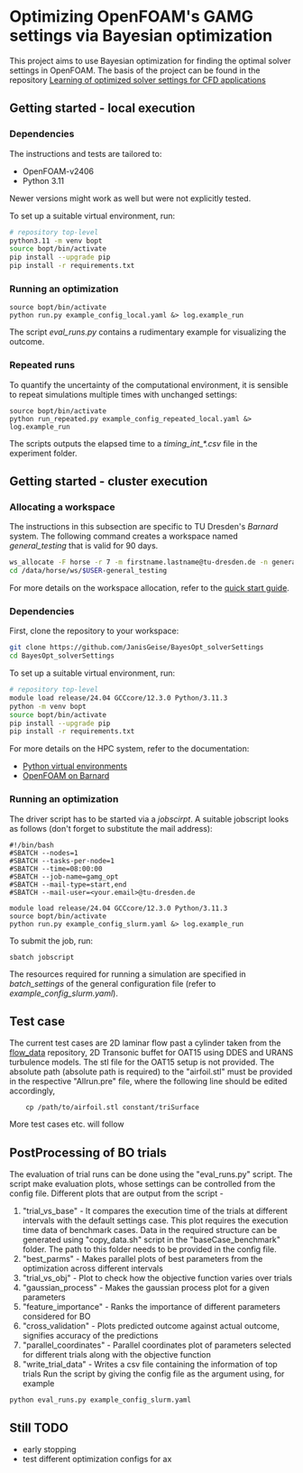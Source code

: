 # Optimizing OpenFOAM's GAMG settings via Bayesian optimization

This project aims to use Bayesian optimization for finding the optimal solver settings in OpenFOAM. 
The basis of the project can be found in the repository 
[Learning of optimized solver settings for CFD applications](https://github.com/JanisGeise/learning_of_optimized_multigrid_solver_settings_for_CFD_applications)


## Getting started - local execution

### Dependencies

The instructions and tests are tailored to:
- OpenFOAM-v2406
- Python 3.11

Newer versions might work as well but were not explicitly tested.

To set up a suitable virtual environment, run:
```bash
# repository top-level
python3.11 -m venv bopt
source bopt/bin/activate
pip install --upgrade pip
pip install -r requirements.txt
```

### Running an optimization

```
source bopt/bin/activate
python run.py example_config_local.yaml &> log.example_run
```

The script *eval_runs.py* contains a rudimentary example for visualizing the outcome.

### Repeated runs

To quantify the uncertainty of the computational environment, it is sensible to repeat
simulations multiple times with unchanged settings:

```
source bopt/bin/activate
python run_repeated.py example_config_repeated_local.yaml &> log.example_run
```
The scripts outputs the elapsed time to a *timing_int_\*.csv* file in the experiment folder.

## Getting started - cluster execution

### Allocating a workspace

The instructions in this subsection are specific to TU Dresden's *Barnard* system.
The following command creates a workspace named *general_testing* that is valid for 90 days.
```bash
ws_allocate -F horse -r 7 -m firstname.lastname@tu-dresden.de -n general_testing -d 90
cd /data/horse/ws/$USER-general_testing
```
For more details on the workspace allocation, refer to the [quick start guide](https://compendium.hpc.tu-dresden.de/quickstart/getting_started/).

### Dependencies

First, clone the repository to your workspace:
```bash
git clone https://github.com/JanisGeise/BayesOpt_solverSettings
cd BayesOpt_solverSettings
```

To set up a suitable virtual environment, run:
```bash
# repository top-level
module load release/24.04 GCCcore/12.3.0 Python/3.11.3
python -m venv bopt
source bopt/bin/activate
pip install --upgrade pip
pip install -r requirements.txt
```

For more details on the HPC system, refer to the documentation:
- [Python virtual environments](https://compendium.hpc.tu-dresden.de/software/python_virtual_environments/)
- [OpenFOAM on Barnard](https://compendium.hpc.tu-dresden.de/software/cfd/#openfoam)

### Running an optimization

The driver script has to be started via a *jobscirpt*. A suitable jobscript looks as follows (don't forget to substitute the mail address):
```
#!/bin/bash
#SBATCH --nodes=1
#SBATCH --tasks-per-node=1
#SBATCH --time=08:00:00
#SBATCH --job-name=gamg_opt
#SBATCH --mail-type=start,end
#SBATCH --mail-user=<your.email>@tu-dresden.de

module load release/24.04 GCCcore/12.3.0 Python/3.11.3
source bopt/bin/activate
python run.py example_config_slurm.yaml &> log.example_run
```
To submit the job, run:
```
sbatch jobscript
```
The resources required for running a simulation are specified in *batch_settings* of the general configuration file (refer to *example_config_slurm.yaml*).

## Test case

The current test cases are 2D laminar flow past a cylinder taken from the
[flow_data](https://github.com/AndreWeiner/flow_data) repository, 2D Transonic buffet for OAT15 using DDES and URANS turbulence models. The stl file for the OAT15 setup is not provided. The absolute path (absolute path is required) to the "airfoil.stl" must be provided in the respective "Allrun.pre" file, where the following line should be edited accordingly,
```
    cp /path/to/airfoil.stl constant/triSurface
```


More test cases etc. will follow

## PostProcessing of BO trials

The evaluation of trial runs can be done using the "eval_runs.py" script. The script make evaluation plots, whose settings can be controlled from the config file. Different plots that are output from the script -

1. "trial_vs_base" - It compares the execution time of the trials at different intervals with the default settings case. This plot requires the execution time data of benchmark cases. Data in the required structure can be generated using "copy_data.sh" script in the "baseCase_benchmark" folder. The path to this folder needs to be provided in the config file.
2. "best_parms" - Makes parallel plots of best parameters from the optimization across different intervals
3. "trial_vs_obj" - Plot to check how the objective function varies over trials
4. "gaussian_process" - Makes the gaussian process plot for a given parameters
5. "feature_importance" - Ranks the importance of different parameters considered for BO
6. "cross_validation" - Plots predicted outcome against actual outcome, signifies accuracy of the predictions
7. "parallel_coordinates" - Parallel coordinates plot of parameters selected for different trials along with the objective function
8. "write_trial_data" - Writes a csv file containing the information of top trials
Run the script by giving the config file as the argument using, for example 

```
python eval_runs.py example_config_slurm.yaml
```
## Still TODO

- early stopping
- test different optimization configs for ax